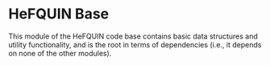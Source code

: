 # HeFQUIN Base
This module of the HeFQUIN code base contains basic data structures and utility functionality,
and is the root in terms of dependencies (i.e., it depends on none of the other modules).
